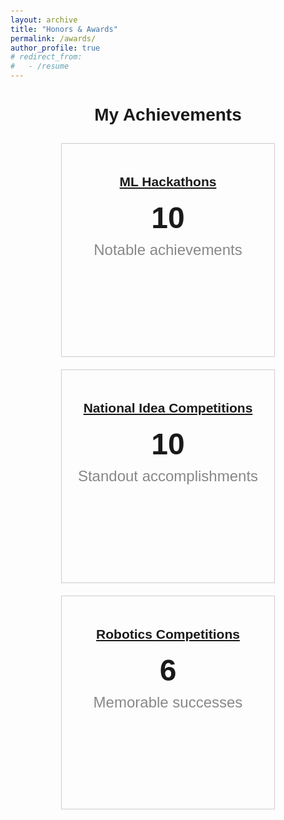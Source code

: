 ```yaml
---
layout: archive
title: "Honors & Awards"
permalink: /awards/
author_profile: true
# redirect_from:
#   - /resume
---
```




<!-- <!DOCTYPE html> -->
<html>
<head>
  <title>My Achievements</title>
  <style>
    /* Add any custom styling you want here */
    body {
      font-family: Arial, sans-serif;
      padding: 20px;
    }
    h1 {
      text-align: center;
    }
    .container {
      display: flex;
      flex-wrap: wrap;
      justify-content: center;
    }
    .item {
      width: 300px;
      height: 300px;
      border: 1px solid #ccc;
      margin: 10px;
      padding: 20px;
      text-align: center;
    }
    .number {
      font-size: 48px;
      font-weight: bold;
    }
    .label {
      font-size: 24px;
      color: #888;
      margin-top: 10px;
    }
  </style>
</head>
<body>
  <h1>My Achievements</h1>
  <div class="container">
    <div class="item">
      <h2><a href="/awards_desc_ml/">ML Hackathons</a></h2>
      <div class="number">10</div>
      <div class="label">Notable achievements</div>
    </div>
    <div class="item">
      <h2><a href="/awards_desc_idea/">National Idea Competitions</a></h2>
      <div class="number">10</div>
      <div class="label">Standout accomplishments</div>
    </div>
    <div class="item">
      <h2><a href="/awards_desc_robotics/">Robotics Competitions</a></h2>
      <div class="number">6</div>
      <div class="label">Memorable successes</div>
    </div>
  </div>
</body>
</html>

